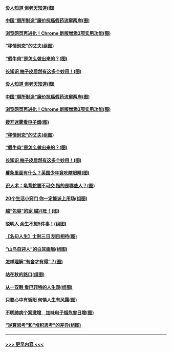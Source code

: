 #### [没人知道 但老天知道(图)](../pages/p8/907731.md?t=09181722) 
#### [中国“厕所制造”廉价抗癌假药流窜两岸(图)](../pages/p8/907723.md?t=09181722) 
#### [浏览网页再进化！Chrome 新版增添3项实用功能(图)](../pages/p8/907714.md?t=09181722) 
#### [“移情别恋”的丈夫(组图)](../pages/p8/907644.md?t=09181722) 
#### [“假牛肉”是怎么做出来的？(图)](../pages/p8/907668.md?t=09181722) 
#### [长知识 柚子皮居然有这多个妙用！(图)](../pages/p8/907425.md?t=09181722) 
#### [没人知道 但老天知道(图)](../pages/p8/907731.md?t=09181722) 
#### [中国“厕所制造”廉价抗癌假药流窜两岸(图)](../pages/p8/907723.md?t=09181722) 
#### [浏览网页再进化！Chrome 新版增添3项实用功能(图)](../pages/p8/907714.md?t=09181722) 
#### [拨开迷雾看电子烟(图)](../pages/p8/907427.md?t=09181722) 
#### [“移情别恋”的丈夫(组图)](../pages/p8/907644.md?t=09181722) 
#### [“假牛肉”是怎么做出来的？(图)](../pages/p8/907668.md?t=09181722) 
#### [长知识 柚子皮居然有这多个妙用！(图)](../pages/p8/907425.md?t=09181722) 
#### [薯条里面有什么？英国少年竟吃瞎眼睛(图)](../pages/p8/907381.md?t=09181722) 
#### [识人术：龟背蛇腰不可交 指的是哪些人？(图)](../pages/p8/907503.md?t=09181722) 
#### [20个生活小窍门 你一定能派上用场(组图)](../pages/p8/907510.md?t=09181722) 
#### [越“包容”的家 越兴旺！(图)](../pages/p8/907328.md?t=09181722) 
#### [聪明人 余生不想5件事！(组图)](../pages/p8/907364.md?t=09181722) 
#### [【名句人生】士别三日 刮目相待(图)](../pages/p8/906988.md?t=09181722) 
#### [“山鸟自迎人”的白耳画眉(组图)](../pages/p8/907332.md?t=09181722) 
#### [怎样理解“有舍才有得”？(图)](../pages/p8/906872.md?t=09181722) 
#### [站在秋的路口(组图)](../pages/p8/906914.md?t=09181722) 
#### [从一双鞋 看巴菲特的人生观(组图)](../pages/p8/907311.md?t=09181722) 
#### [只要心中有骄阳 何惧人生有风霜(图)](../pages/p8/907320.md?t=09181722) 
#### [不明肺病个案激增　加味电子烟危害日增(图)](../pages/p8/907307.md?t=09181722) 
#### [“逆算思考”和“堆积思考”的差异(组图)](../pages/p8/907229.md?t=09181722) 

----
#### [ >>> 更早内容 <<< ](../indexes/p8-earlier.md)
